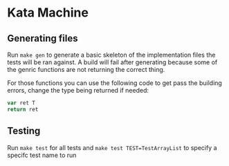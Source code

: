 # Kata Machine

## Generating files

Run `make gen` to generate a basic skeleton of the implementation files the tests will be ran against. A build will fail after generating because
some of the genric functions are not returning the correct thing.

For those functions you can use the following code to get pass the building errors, change the type being returned if needed:
```go
var ret T
return ret
```

## Testing

Run `make test` for all tests and `make test TEST=TestArrayList` to specify a specifc test name to run

